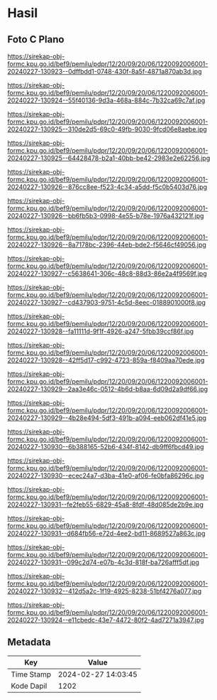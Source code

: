 # Hasil

## Foto C Plano

https://sirekap-obj-formc.kpu.go.id/bef9/pemilu/pdpr/12/20/09/20/06/1220092006001-20240227-130923--0dffbdd1-0748-430f-8a5f-4871a870ab3d.jpg

https://sirekap-obj-formc.kpu.go.id/bef9/pemilu/pdpr/12/20/09/20/06/1220092006001-20240227-130924--55f40136-9d3a-468a-884c-7b32ca69c7af.jpg

https://sirekap-obj-formc.kpu.go.id/bef9/pemilu/pdpr/12/20/09/20/06/1220092006001-20240227-130925--310de2d5-69c0-49fb-9030-9fcd06e8aebe.jpg

https://sirekap-obj-formc.kpu.go.id/bef9/pemilu/pdpr/12/20/09/20/06/1220092006001-20240227-130925--64428478-b2a1-40bb-be42-2983e2e62256.jpg

https://sirekap-obj-formc.kpu.go.id/bef9/pemilu/pdpr/12/20/09/20/06/1220092006001-20240227-130926--876cc8ee-f523-4c34-a5dd-f5c0b5403d76.jpg

https://sirekap-obj-formc.kpu.go.id/bef9/pemilu/pdpr/12/20/09/20/06/1220092006001-20240227-130926--bb6fb5b3-0998-4e55-b78e-1976a432121f.jpg

https://sirekap-obj-formc.kpu.go.id/bef9/pemilu/pdpr/12/20/09/20/06/1220092006001-20240227-130926--8a7178bc-2396-44eb-bde2-f5646cf49056.jpg

https://sirekap-obj-formc.kpu.go.id/bef9/pemilu/pdpr/12/20/09/20/06/1220092006001-20240227-130927--c5638641-306c-48c8-88d3-86e2a4f9569f.jpg

https://sirekap-obj-formc.kpu.go.id/bef9/pemilu/pdpr/12/20/09/20/06/1220092006001-20240227-130927--cd437903-9751-4c5d-8eec-0188901000f8.jpg

https://sirekap-obj-formc.kpu.go.id/bef9/pemilu/pdpr/12/20/09/20/06/1220092006001-20240227-130928--fa11111d-9f1f-4926-a247-5fbb39ccf86f.jpg

https://sirekap-obj-formc.kpu.go.id/bef9/pemilu/pdpr/12/20/09/20/06/1220092006001-20240227-130928--42ff5d17-c992-4723-859a-f8409aa70ede.jpg

https://sirekap-obj-formc.kpu.go.id/bef9/pemilu/pdpr/12/20/09/20/06/1220092006001-20240227-130929--2aa3e46c-0512-4b6d-b8aa-6d09d2a9df66.jpg

https://sirekap-obj-formc.kpu.go.id/bef9/pemilu/pdpr/12/20/09/20/06/1220092006001-20240227-130929--4b28e494-5df3-491b-a094-eeb062df41e5.jpg

https://sirekap-obj-formc.kpu.go.id/bef9/pemilu/pdpr/12/20/09/20/06/1220092006001-20240227-130930--6b388165-52b6-434f-8142-db9ff6fbcd49.jpg

https://sirekap-obj-formc.kpu.go.id/bef9/pemilu/pdpr/12/20/09/20/06/1220092006001-20240227-130930--ecec24a7-d3ba-41e0-af06-fe0bfa86296c.jpg

https://sirekap-obj-formc.kpu.go.id/bef9/pemilu/pdpr/12/20/09/20/06/1220092006001-20240227-130931--fe2feb55-6829-45a8-8fdf-48d085de2b9e.jpg

https://sirekap-obj-formc.kpu.go.id/bef9/pemilu/pdpr/12/20/09/20/06/1220092006001-20240227-130931--d684fb56-e72d-4ee2-bd11-8689527a863c.jpg

https://sirekap-obj-formc.kpu.go.id/bef9/pemilu/pdpr/12/20/09/20/06/1220092006001-20240227-130931--099c2d74-e07b-4c3d-818f-ba726afff5df.jpg

https://sirekap-obj-formc.kpu.go.id/bef9/pemilu/pdpr/12/20/09/20/06/1220092006001-20240227-130932--412d5a2c-1f19-4925-8238-51bf4276a077.jpg

https://sirekap-obj-formc.kpu.go.id/bef9/pemilu/pdpr/12/20/09/20/06/1220092006001-20240227-130924--e11cbedc-43e7-4472-80f2-4ad7271a3947.jpg


## Metadata

| Key        | Value               |
| ---------- | ------------------- |
| Time Stamp | 2024-02-27 14:03:45 |
| Kode Dapil | 1202                |



